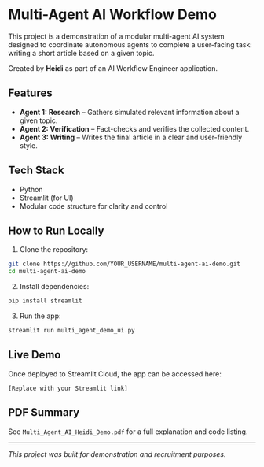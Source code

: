 # Multi-Agent AI Workflow Demo

This project is a demonstration of a modular multi-agent AI system designed to coordinate autonomous agents to complete a user-facing task: writing a short article based on a given topic.

Created by **Heidi** as part of an AI Workflow Engineer application.

## Features
- **Agent 1: Research** – Gathers simulated relevant information about a given topic.
- **Agent 2: Verification** – Fact-checks and verifies the collected content.
- **Agent 3: Writing** – Writes the final article in a clear and user-friendly style.

## Tech Stack
- Python
- Streamlit (for UI)
- Modular code structure for clarity and control

## How to Run Locally
1. Clone the repository:
```bash
git clone https://github.com/YOUR_USERNAME/multi-agent-ai-demo.git
cd multi-agent-ai-demo
```
2. Install dependencies:
```bash
pip install streamlit
```
3. Run the app:
```bash
streamlit run multi_agent_demo_ui.py
```

## Live Demo
Once deployed to Streamlit Cloud, the app can be accessed here:
```
[Replace with your Streamlit link]
```

## PDF Summary
See `Multi_Agent_AI_Heidi_Demo.pdf` for a full explanation and code listing.

---

*This project was built for demonstration and recruitment purposes.*
